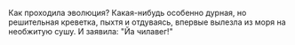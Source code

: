   Как проходила эволюция? Какая-нибудь особенно дурная, но решительная креветка, пыхтя и отдуваясь, впервые вылезла из моря на необжитую сушу. И заявила: "Йа чилавег!"    